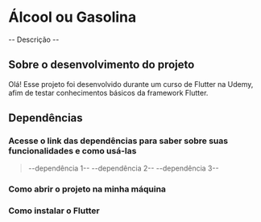 # Álcool ou Gasolina

-- Descrição --

## Sobre o desenvolvimento do projeto
Olá! Esse projeto foi desenvolvido durante um curso de Flutter na Udemy, afim de testar conhecimentos básicos da framework Flutter. 

## Dependências
### Acesse o link das dependências para saber sobre suas funcionalidades e como usá-las

> --dependência 1--
> --dependência 2--
> --dependência 3--

### Como abrir o projeto na minha máquina


### Como instalar o Flutter